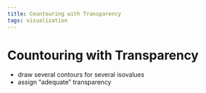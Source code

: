```yaml
---
title: Countouring with Transparency
tags: visualization
---
```


# Countouring with Transparency
- draw several contours for several isovalues
- assign “adequate” transparency










































